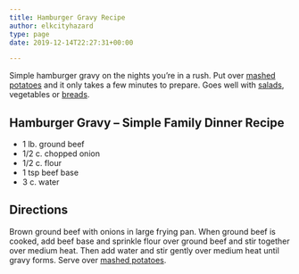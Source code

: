 ```yaml
---
title: Hamburger Gravy Recipe
author: elkcityhazard
type: page
date: 2019-12-14T22:27:31+00:00

---
```

Simple hamburger gravy on the nights you&#8217;re in a rush. Put over [mashed potatoes][1] and it only takes a few minutes to prepare. Goes well with [salads][2], vegetables or [breads][3].

## Hamburger Gravy &#8211; Simple Family Dinner Recipe 

  * 1 lb. ground beef
  * 1/2 c. chopped onion
  * 1/2 c. flour
  * 1 tsp beef base
  * 3 c. water

## Directions

Brown ground beef with onions in large frying pan. When ground beef is cooked, add beef base and sprinkle flour over ground beef and stir together over medium heat. Then add water and stir gently over medium heat until gravy forms. Serve over [mashed potatoes][4].

 [1]: /wordpress/recipes-for-special-occasions-and-events/homemade-mashed-potatoes-recipe/
 [2]: /wordpress/vegetables-and-salad-recipes/
 [3]: /wordpress/easy-bread-recipes/
 [4]: http://192.168.0.11/wordpress/recipes-for-special-occasions-and-events/homemade-mashed-potatoes-recipe/